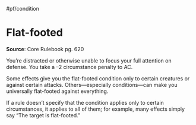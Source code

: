 #pf/condition
# Flat-footed
**Source**: Core Rulebook pg. 620

You’re distracted or otherwise unable to focus your full attention on defense. You take a –2 circumstance penalty to AC. 

Some effects give you the flat-footed condition only to certain creatures or against certain attacks. Others—especially conditions—can make you universally flat-footed against everything. 

If a rule doesn’t specify that the condition applies only to certain circumstances, it applies to all of them; for example, many effects simply say “The target is flat-footed.”